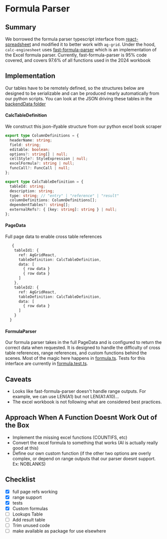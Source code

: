 # Formula Parser

## Summary

We borrowed the formula parser typescript interface from [react-spreadsheet](https://github.com/iddan/react-spreadsheet) and modified it to better work with `ag-grid`. Under the hood, `calc-enginesheet` uses [fast-formula-parser](https://github.com/iddan/fast-formula-parser) which is an implementation of the Excel formula parser. Currently, fast-formula-parser is 95% code covered, and covers 97.6% of all functions used in the 2024 workbook

## Implementation

Our tables have to be remotely defined, so the structures below are designed to be serializable and can be produced nearly automatically from our python scripts.
You can look at the JSON driving these tables in the [backendData folder](../backendData)

#### CalcTableDefinition

We construct this json-ifyable structure from our python excel book scraper

```typescript
export type ColumnDefinitions = {
  headerName: string;
  field: string;
  editable: boolean;
  options?: string[] | null;
  cellStyle?: StyleExpression | null;
  excelFormula?: string | null;
  funcCall?: FuncCall | null;
};

export type CalcTableDefinition = {
  tableId: string;
  description: string;
  type: string; // "entry" | "reference" | "result"
  columnDefinitions: ColumnDefinitions[];
  dependentTables?: string[];
  externalRefs?: { [key: string]: string } | null;
};
```

#### PageData

Full page data to enable cross table references

```typescript
   {
    tableId1: {
      ref: AgGridReact,
      tableDefinition: CalcTableDefinition,
      data: [
        { row data }
        { row data }
      ]
    },
    tableId2: {
      ref: AgGridReact,
      tableDefinition: CalcTableDefinition,
      data: [
        { row data }
      ]
    }
  }
```

#### FormulaParser

Our formula parser takes in the full PageData and is configured to return the correct data when requested. It is designed to handle the difficulty of cross table references, range references, and custom functions behind the scenes.
Most of the magic here happens in [formula.ts](./engine/formula.ts). Tests for this interface are currently in [formula.test.ts](./engine/formula.test.ts).

## Caveats

- Looks like fast-formula-parser doesn't handle range outputs. For example, we can use LEN(A1) but not LEN(A1:A10)...
- The excel workbook is not following what are considered best practices.

## Approach When A Function Doesnt Work Out of the Box

- Implement the missing excel functions (COUNTIFS, etc)
- Convert the excel formula to something that works (AI is actually really good at this)
- Define our own custom function (if the other two options are overly complex, or depend on range outputs that our parser doesnt support. Ex: NOBLANKS)

## Checklist

- [x] full page refs working
- [x] range support
- [x] tests
- [x] Custom formulas
- [ ] Lookups Table
- [ ] Add result table
- [ ] Trim unused code
- [ ] make available as package for use elsewhere
